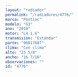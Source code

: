 ```yaml
---
layout: "radiador"
permalink: "/radiadores/4776/"
marca: "Pontiac"
modelo: "G3"
ano: "2010"
motor: "L4 1.6"
transmision: "Estándar"
parte: "96817887"
clima: "Con clima"
alto: "23 5/8"
ancho: "16 7/16"
observaciones: ""
id: "4776"
---
```


